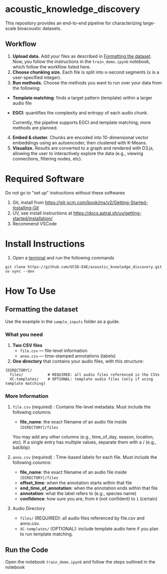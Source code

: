 # acoustic_knowledge_discovery
This repository provides an end-to-end pipeline for characterizing large-scale bioacoustic datasets.

## Workflow 
1. **Upload data.** Add your files as described in [Formatting the dataset](#formatting-the-dataset). Now, you follow the instructions in the `train_demo.ipynb` notebook, which follow the workflow listed here. 
2. **Choose chunking size.** Each file is split into x-second segments (x is a user-specified integer).
3. **Run methods.** Choose the methods you want to run over your data from the following: 
* **Template matching**: finds a target pattern (template) within a larger audio file
* **EGCI**: quantifies the complexity and entropy of each audio chunk.

    Currently, the pipeline supports EGCI and template matching; more methods are planned.

4. **Embed & cluster.** Chunks are encoded into 10-dimensional vector embeddings using an autoencoder, then clustered with K-Means. 
5. **Visualize.** Results are converted to a graph and rendered with D3.js, allowing the user to interactively explore the data (e.g., viewing connections, filtering nodes, etc).  

# Required Software
Do not go to "set up" instructions without these softwares

1) Git, install from https://git-scm.com/book/ms/v2/Getting-Started-Installing-Git
2) UV, see install instructions at https://docs.astral.sh/uv/getting-started/installation/
3) Recommend VSCode 

# Install Instructions
1) Open a [terminal](https://code.visualstudio.com/docs/terminal/basics) and run the following commands

```
git clone https://github.com/UCSD-E4E/acoustic_knowledge_discovery.git
uv sync --dev
```

# How To Use

## Formatting the dataset

Use the example in the `sample_inputs` folder as a guide.

### What you need
1. **Two CSV files**
   - `file.csv` — file-level information
   - `anno.csv` — time-stamped annotations (labels)
2. **One directory** that contains your audio files, with this structure:

```text
[DIRECTORY]/
  files/           # REQUIRED: all audio files referenced in the CSVs
  XC-templates/    # OPTIONAL: template audio files (only if using template matching)
```

### More Information
1. `file.csv` (required) : Contains file-level metadata. Must include the following columns:
    - **file_name**: the exact filename of an audio file inside ```[DIRECTORY]/files```

    You may add any other columns (e.g., time_of_day, season, location, etc).
If a single entry has multiple values, separate them with a / (e.g., bat/blip)

2. `anno.csv` (required) : Time-based labels for each file. Must include the following columns:
    - **file_name**: the exact filename of an audio file inside ```[DIRECTORY]/files```
    - **offset_time**: when the annotation starts within that file
    - **end_time_of_annotation**: when the annotation ends within that file
    - **annotation**: what the label refers to (e.g., species name)
    - **confidence**: how sure you are, from `0` (not confident) to `1` (certain)

3. Audio Directory 
    - `files/` (REQUIRED): all audio files referenced by file.csv and anno.csv.
    - `XC-templates/` (OPTIONAL): include template audio here if you plan to run template matching.


## Run the Code
Open the notebook `train_demo.ipynb` and follow the steps outlined in the notebook